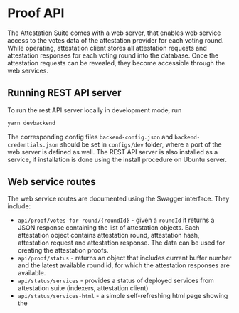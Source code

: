 # Proof API

The Attestation Suite comes with a web server, that enables web service access to the votes data of the attestation provider for each voting round. While operating, attestation client stores all attestation requests and attestation responses for each voting round into the database. Once the attestation requests can be revealed, they become accessible through the web services.

## Running REST API server

To run the rest API server locally in development mode, run

```bash
yarn devbackend
```

The corresponding config files `backend-config.json` and `backend-credentials.json` should be set in `configs/dev` folder, where a port of the web server is defined as well. The REST API server is also installed as a service, if installation is done using the install procedure on Ubuntu server.

## Web service routes

The web service routes are documented using the Swagger interface. They include:

- `api/proof/votes-for-round/{roundId}` - given a `roundId` it returns a JSON response containing the list of attestation objects. Each attestation object contains attestation round, attestation hash, attestation request and attestation response. The data can be used for creating the attestation proofs.
- `api/proof/status` - returns an object that includes current buffer number and the latest available round id, for which the attestation responses are available. 
- `api/status/services` - provides a status of deployed services from attestation suite (indexers, attestation client)
- `api/status/services-html` - a simple self-refreshing html page showing the 


